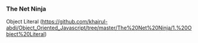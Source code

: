 ### The Net Ninja
Object Literal (https://github.com/khairul-abdi/Object_Oriented_Javascript/tree/master/The%20Net%20Ninja/1.%20Object%20Literal)

